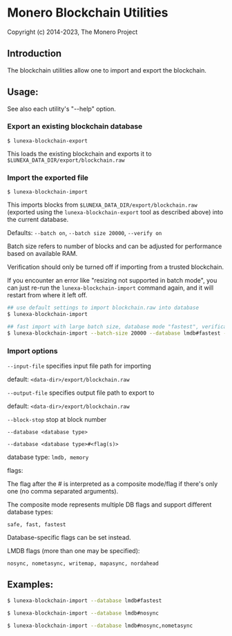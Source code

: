 # Monero Blockchain Utilities

Copyright (c) 2014-2023, The Monero Project

## Introduction

The blockchain utilities allow one to import and export the blockchain.

## Usage:

See also each utility's "--help" option.

### Export an existing blockchain database

`$ lunexa-blockchain-export`

This loads the existing blockchain and exports it to `$LUNEXA_DATA_DIR/export/blockchain.raw`

### Import the exported file

`$ lunexa-blockchain-import`

This imports blocks from `$LUNEXA_DATA_DIR/export/blockchain.raw` (exported using the
`lunexa-blockchain-export` tool as described above) into the current database.

Defaults: `--batch on`, `--batch size 20000`, `--verify on`

Batch size refers to number of blocks and can be adjusted for performance based on available RAM.

Verification should only be turned off if importing from a trusted blockchain.

If you encounter an error like "resizing not supported in batch mode", you can just re-run
the `lunexa-blockchain-import` command again, and it will restart from where it left off.

```bash
## use default settings to import blockchain.raw into database
$ lunexa-blockchain-import

## fast import with large batch size, database mode "fastest", verification off
$ lunexa-blockchain-import --batch-size 20000 --database lmdb#fastest --verify off

```

### Import options

`--input-file`
specifies input file path for importing

default: `<data-dir>/export/blockchain.raw`

`--output-file`
specifies output file path to export to

default: `<data-dir>/export/blockchain.raw`

`--block-stop`
stop at block number

`--database <database type>`

`--database <database type>#<flag(s)>`

database type: `lmdb, memory`

flags:

The flag after the # is interpreted as a composite mode/flag if there's only
one (no comma separated arguments).

The composite mode represents multiple DB flags and support different database types:

`safe, fast, fastest`

Database-specific flags can be set instead.

LMDB flags (more than one may be specified):

`nosync, nometasync, writemap, mapasync, nordahead`

## Examples:

```bash
$ lunexa-blockchain-import --database lmdb#fastest

$ lunexa-blockchain-import --database lmdb#nosync

$ lunexa-blockchain-import --database lmdb#nosync,nometasync
```
